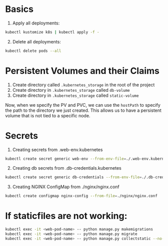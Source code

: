 # Basics 
1. Apply all deployments:
```bash
kubectl kustomize k8s | kubectl apply -f -
```
2. Delete all deployments:
```bash
kubectl delete pods --all
```
# Persistent Volumes and their Claims
1. Create directory called `.kubernetes_storage` in the root of the project
2. Create directory in `.kubernetes_storage` called `db-volume`
3. Create directory in `.kubernetes_storage` called `static-volume`

Now, when we specify the PV and PVC, we can use the `hostPath` to specify the path to the directory we just created. 
This allows us to have a persistent volume that is not tied to a specific node. 


# Secrets 
1. Creating secrets from .web-env.kubernetes 
```bash
kubectl create secret generic web-env --from-env-file=./.web-env.kubernetes
```
2. Creating db secrets from .db-credentials.kubernetes
```bash
kubectl create secret generic db-credentials --from-env-file=./.db-credentials.kubernetes
```

3. Creating NGINX ConfigMap from ./nginx/nginx.conf
```bash
kubectl create configmap nginx-config --from-file=./nginx/nginx.conf
```
# If staticfiles are not working: 
```bash
kubectl exec -it <web-pod-name> -- python manage.py makemigrations
kubectl exec -it <web-pod-name> -- python manage.py migrate
kubectl exec -it <web-pod-name> -- python manage.py collectstatic --no-input
```

